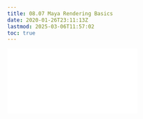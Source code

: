 ```yaml
---
title: 08.07 Maya Rendering Basics
date: 2020-01-26T23:11:13Z
lastmod: 2025-03-06T11:57:02
toc: true
---
```


![Link to included file content](../../../../3d-modeling/maya/rendering-basics-maya.md)
